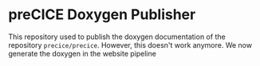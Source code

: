 # preCICE Doxygen Publisher

This repository used to publish the doxygen documentation of the repository `precice/precice`.
However, this doesn't work anymore.
We now generate the doxygen in the website pipeline
